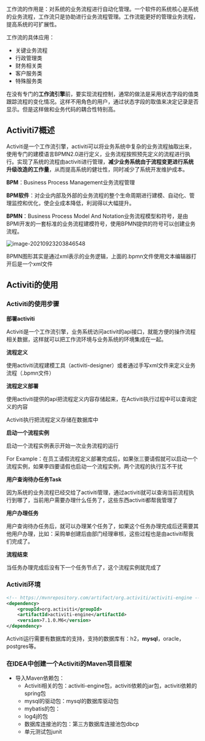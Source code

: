 
工作流的作用是：对系统的业务流程进行自动化管理。一个软件的系统核心是系统的业务流程，工作流只是协助进行业务流程管理。工作流能更好的管理业务流程，提高系统的可扩展性。

工作流的具体应用：

* 关键业务流程
* 行政管理类
* 财务相关类
* 客户服务类
* 特殊服务类 

在没有专门的**工作流引擎**前，要实现流程控制，通常的做法是采用状态字段的值类跟踪流程的变化情况。这样不用角色的用户，通过状态字段的取值来决定记录是否显示。但是这样做和业务代码的耦合性特别高。

## Activiti7概述

Activiti是一个工作流引擎，activiti可以将业务系统中复杂的业务流程抽取出来，使用专门的建模语言BPMN2.0进行定义，业务流程按照预先定义的流程进行执行。实现了系统的流程由activiti进行管理，**减少业务系统由于流程变更进行系统升级改造的工作量**，从而提高系统的健壮性，同时减少了系统开发维护成本。

**BPM**：Business Process Management业务流程管理

**BPM软件**：对企业内部及外部的业务流程的整个生命周期进行建模、自动化、管理监控和优化，使企业成本降低，利润得以大幅提升。

**BPMN**：Business Process Model And Notation业务流程模型和符号，是由BPMI开发的一套标准的业务流程建模符号，使用BPMN提供的符号可以创建业务流程。

![image-20210923203846548](https://jack-blog-img.obs.cn-north-4.myhuaweicloud.com/github-page/imgimage-20210923203846548.png)

BPMN图形其实是通过xml表示的业务逻辑，上面的.bpmn文件使用文本编辑器打开后是一个xml文件

## Activiti的使用

### Activiti的使用步骤

**部署activiti**

Activiti是一个工作流引擎，业务系统访问activit的api接口，就能方便的操作流程相关数据，这样就可以把工作流环境与业务系统的环境集成在一起。

**流程定义**

使用activiti流程建模工具（activiti-designer）或者通过手写xml文件来定义业务流程（.bpmn文件）

**流程定义部署**

使用activiti提供的api把流程定义内容存储起来，在Activiti执行过程中可以查询定义的内容

Activiti执行把流程定义存储在数据库中

**启动一个流程实例**

启动一个流程实例表示开始一次业务流程的运行

For Example：在员工请假流程定义部署完成后，如果张三要请假就可以启动一个流程实例，如果李四要请假也启动一个流程实例，两个流程的执行互不干扰

**用户查询待办任务Task**

因为系统的业务流程已经交给了activiti管理，通过activiti就可以查询当前流程执行到哪了，当前用户需要办理什么任务了，这些东西activiti都帮我管理了

**用户办理任务**

用户查询待办任务后，就可以办理某个任务了，如果这个任务办理完成后还需要其他用户办理，比如：采购单创建后由部门经理审核，这些过程也是由activiti帮我们完成了。

**流程结束**

当任务办理完成后没有下一个任务节点了，这个流程实例就完成了

### Activiti环境

```xml
<!-- https://mvnrepository.com/artifact/org.activiti/activiti-engine -->
<dependency>
    <groupId>org.activiti</groupId>
    <artifactId>activiti-engine</artifactId>
    <version>7.1.0.M6</version>
</dependency>
```

Activiti运行需要有数据库的支持，支持的数据库有：h2，**mysql**，oracle，postgres等。

### 在IDEA中创建一个Activiti的Maven项目框架

* 导入Maven依赖包：
  * Activiti相关的包：activiti-engine包，activiti依赖的jar包，activiti依赖的spring包
  * mysql的驱动包：mysql的数据库驱动包
  * mybatis的包：
  * log4j的包
  * 数据库连接池的包：第三方数据库连接池包dbcp
  * 单元测试包junit   
